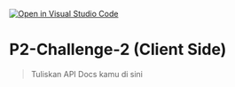 [![Open in Visual Studio Code](https://classroom.github.com/assets/open-in-vscode-2e0aaae1b6195c2367325f4f02e2d04e9abb55f0b24a779b69b11b9e10269abc.svg)](https://classroom.github.com/online_ide?assignment_repo_id=19799197&assignment_repo_type=AssignmentRepo)
# P2-Challenge-2 (Client Side)

> Tuliskan API Docs kamu di sini
